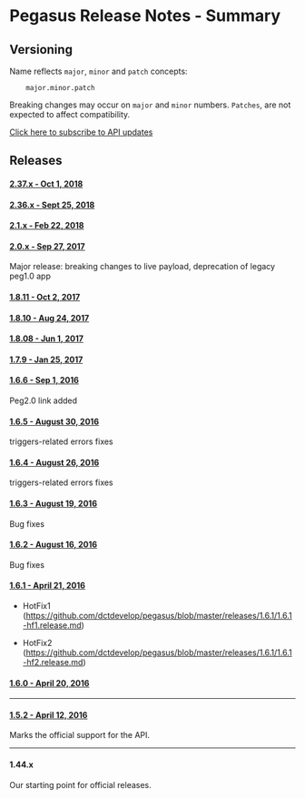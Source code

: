 # Pegasus Release Notes - Summary

## Versioning
Name reflects ```major```, ```minor``` and ```patch``` concepts:
```
	major.minor.patch
```

Breaking changes may occur on ```major``` and ```minor``` numbers. ```Patches```, are not expected to affect compatibility.

[Click here to subscribe to API updates](http://developers.digitalcomtech.com/#mc_embed_signup_scroll)

## Releases

#### [2.37.x - Oct 1, 2018](https://github.com/dctdevelop/pegasus/blob/master/releases/2.37.0.release.md)

#### [2.36.x - Sept 25, 2018](https://github.com/dctdevelop/pegasus/blob/master/releases/2.36.0.release.md)

#### [2.1.x - Feb 22, 2018](https://github.com/dctdevelop/pegasus/blob/master/releases/2.1.0.release.md)

#### [2.0.x - Sep 27, 2017](https://github.com/dctdevelop/pegasus/blob/master/releases/2.0.1.release.md)

Major release: breaking changes to live payload, deprecation of legacy peg1.0 app


#### [1.8.11 - Oct 2, 2017](https://github.com/dctdevelop/pegasus/blob/master/releases/1.8.11.release.md)


#### [1.8.10 - Aug 24, 2017](https://github.com/dctdevelop/pegasus/blob/master/releases/1.8.10.release.md)


#### [1.8.08 - Jun 1, 2017](https://github.com/dctdevelop/pegasus/blob/master/releases/1.8.08.release.md)


#### [1.7.9 - Jan 25, 2017](https://github.com/dctdevelop/pegasus/blob/master/releases/1.7.9.release.md)


#### [1.6.6 - Sep 1, 2016](https://github.com/dctdevelop/pegasus/blob/master/releases/1.6.6.release.md)

Peg2.0 link added



#### [1.6.5 - August 30, 2016](https://github.com/dctdevelop/pegasus/blob/master/releases/1.6.5.release.md)

triggers-related errors fixes



#### [1.6.4 - August 26, 2016](https://github.com/dctdevelop/pegasus/blob/master/releases/1.6.4.release.md)

triggers-related errors fixes




#### [1.6.3 - August 19, 2016](https://github.com/dctdevelop/pegasus/blob/master/releases/1.6.3.release.md)

Bug fixes


#### [1.6.2 - August 16, 2016](https://github.com/dctdevelop/pegasus/blob/master/releases/1.6.2.release.md)

Bug fixes


#### [1.6.1 - April 21, 2016](https://github.com/dctdevelop/pegasus/blob/master/releases/1.6.1.release.md)

- HotFix1 (https://github.com/dctdevelop/pegasus/blob/master/releases/1.6.1/1.6.1-hf1.release.md)

- HotFix2 (https://github.com/dctdevelop/pegasus/blob/master/releases/1.6.1/1.6.1-hf2.release.md)



#### [1.6.0 - April 20, 2016](https://github.com/dctdevelop/pegasus/blob/master/releases/1.6.0.release.md)

----
#### [1.5.2 - April 12, 2016](https://github.com/dctdevelop/pegasus/blob/master/releases/1.5.2.release.md)
Marks the official support for the API.

----
#### 1.44.x
Our starting point for official releases.






















